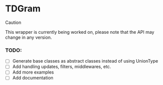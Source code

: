 # TDGram

> [!CAUTION]
> This wrapper is currently being worked on, please note that the API may change in any version.


### TODO:
- [ ] Generate base classes as abstract classes instead of using UnionType
- [ ] Add handling updates, filters, middlewares, etc.
- [ ] Add more examples
- [ ] Add documentation